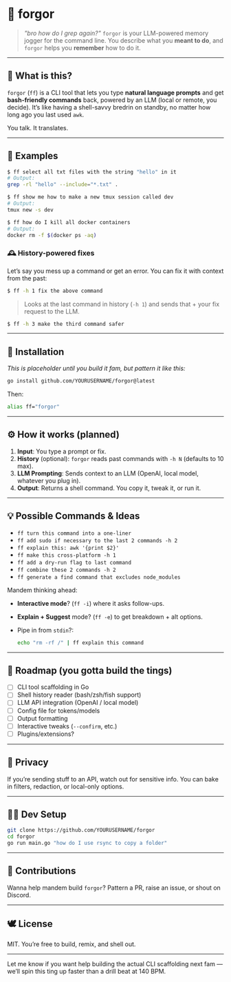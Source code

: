 # 🧠 forgor

> *"bro how do I grep again?"*
> `forgor` is your LLM-powered memory jogger for the command line. You describe what you **meant to do**, and `forgor` helps you **remember** how to do it.

---

## 🧾 What is this?

`forgor` (`ff`) is a CLI tool that lets you type **natural language prompts** and get **bash-friendly commands** back, powered by an LLM (local or remote, you decide). It’s like having a shell-savvy bredrin on standby, no matter how long ago you last used `awk`.

You talk. It translates.

---

## 🧪 Examples

```bash
$ ff select all txt files with the string "hello" in it
# Output:
grep -rl "hello" --include="*.txt" .

$ ff show me how to make a new tmux session called dev
# Output:
tmux new -s dev

$ ff how do I kill all docker containers
# Output:
docker rm -f $(docker ps -aq)
```

### 🕰️ History-powered fixes

Let’s say you mess up a command or get an error. You can fix it with context from the past:

```bash
$ ff -h 1 fix the above command
```

> Looks at the last command in history (`-h 1`) and sends that + your fix request to the LLM.

```bash
$ ff -h 3 make the third command safer
```

---

## 🔧 Installation

*This is placeholder until you build it fam, but pattern it like this:*

```bash
go install github.com/YOURUSERNAME/forgor@latest
```

Then:

```bash
alias ff="forgor"
```

---

## ⚙️ How it works (planned)

1. **Input**: You type a prompt or fix.
2. **History** (optional): `forgor` reads past commands with `-h N` (defaults to 10 max).
3. **LLM Prompting**: Sends context to an LLM (OpenAI, local model, whatever you plug in).
4. **Output**: Returns a shell command. You copy it, tweak it, or run it.

---

## 💡 Possible Commands & Ideas

* `ff turn this command into a one-liner`
* `ff add sudo if necessary to the last 2 commands -h 2`
* `ff explain this: awk '{print $2}'`
* `ff make this cross-platform -h 1`
* `ff add a dry-run flag to last command`
* `ff combine these 2 commands -h 2`
* `ff generate a find command that excludes node_modules`

Mandem thinking ahead:

* **Interactive mode**? (`ff -i`) where it asks follow-ups.
* **Explain + Suggest** mode? (`ff -e`) to get breakdown + alt options.
* Pipe in from `stdin`?:

  ```bash
  echo "rm -rf /" | ff explain this command
  ```

---

## 🧱 Roadmap (you gotta build the tings)

* [ ] CLI tool scaffolding in Go
* [ ] Shell history reader (bash/zsh/fish support)
* [ ] LLM API integration (OpenAI / local model)
* [ ] Config file for tokens/models
* [ ] Output formatting
* [ ] Interactive tweaks (`--confirm`, etc.)
* [ ] Plugins/extensions?

---

## 🔐 Privacy

If you’re sending stuff to an API, watch out for sensitive info. You can bake in filters, redaction, or local-only options.

---

## 🧑‍💻 Dev Setup

```bash
git clone https://github.com/YOURUSERNAME/forgor
cd forgor
go run main.go "how do I use rsync to copy a folder"
```

---

## 🤝 Contributions

Wanna help mandem build `forgor`? Pattern a PR, raise an issue, or shout on Discord.

---

## 🕊️ License

MIT. You’re free to build, remix, and shell out.

---

Let me know if you want help building the actual CLI scaffolding next fam — we’ll spin this ting up faster than a drill beat at 140 BPM.
